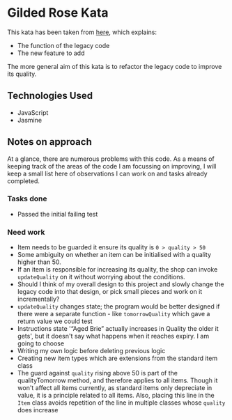 Gilded Rose Kata
===============================

This kata has been taken from [here](https://github.com/emilybache/GildedRose-Refactoring-Kata), which explains:
* The function of the legacy code
* The new feature to add

The more general aim of this kata is to refactor the legacy code to improve its quality.

## Technologies Used
* JavaScript
* Jasmine

## Notes on approach

At a glance, there are numerous problems with this code. As a means of keeping track of the areas of the code I am focussing on improving, I will keep a small list here of observations I can work on and tasks already completed.

### Tasks done
* Passed the initial failing test

### Need work
* Item needs to be guarded it ensure its quality is `0 > quality > 50`
* Some ambiguity on whether an item can be initialised with a quality higher than 50.
* If an item is responsible for increasing its quality, the shop can invoke `updateQuality` on it without worrying about the conditions.
* Should I think of my overall design to this project and slowly change the legacy code into that design, or pick small pieces and work on it incrementally?
* `updateQuality` changes state; the program would be better designed if there were a separate function - like `tomorrowQuality` which gave a return value we could test
* Instructions state '“Aged Brie” actually increases in Quality the older it gets', but it doesn't say what happens when it reaches expiry. I am going to choose
* Writing my own logic before deleting previous logic
* Creating new item types which are extensions from the standard item class
* The guard against `quality` rising above 50 is part of the qualityTomorrow method, and therefore applies to all items. Though it won't affect all items currently, as standard items only depreciate in value, it is a principle related to all items. Also, placing this line in the `Item` class avoids repetition of the line in multiple classes whose `quality` does increase
